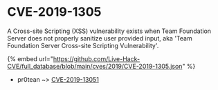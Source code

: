 # CVE-2019-1305

A Cross-site Scripting (XSS) vulnerability exists when Team Foundation Server does not properly sanitize user provided input, aka 'Team Foundation Server Cross-site Scripting Vulnerability'.

{% embed url="https://github.com/Live-Hack-CVE/full_database/blob/main/cves/2019/CVE-2019-1305.json" %}


* pr0tean ~> [CVE-2019-13051](https://www.alice-snow.ru/2019/database/cve-2019-1305/cve-2019-13051-pr0tean)